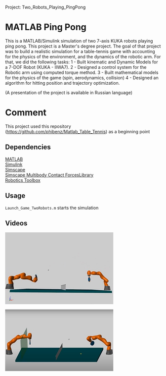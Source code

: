Project: Two_Robots_Playing_PingPong
# MATLAB Ping Pong
This is a MATLAB/Simulink simulation of two 7-axis KUKA robots playing ping pong.
This project is a Master's degree project. The goal of that project was to build
a realistic simulation for a table-tennis game with accounting for the physics of 
the environment, and the dynamics of the robotic arm. For that, we did the following tasks:
1 - Built kinematic and Dynamic Models for a 7-DOF Robot (KUKA - IIWA7). 
2 - Designed a control system for the Robotic arm using computed torque method.
3 - Built mathematical models for the physics of the game (spin, aerodynamics, collision)
4 - Designed an algorithm for hitting position and trajectory optimization.

(A presentation of the project is available in Russian language)

# Comment
This project used this repository (https://github.com/phibenz/Matlab_Table_Tennis) as a beginning point 

## Dependencies
[MATLAB](https://de.mathworks.com/help/matlab/)  
[Simulink](https://de.mathworks.com/help/simulink/index.html)  
[Simscape](https://de.mathworks.com/help/physmod/simscape/index.html)  
[Simscape Multibody Contact ForcesLibrary](https://de.mathworks.com/matlabcentral/fileexchange/47417-simscape-multibody-contact-forces-library)  
[Robotics Toolbox](https://www.mathworks.com/products/robotics.html)  

## Usage
`Launch_Game_TwoRobots.m` starts the simulation

## Videos
[![Two Robots Playing Ping pong](https://github.com/Fadi-AlMasalmah/Two_Robots_Playing_PingPong/blob/master/Video/1.jpg)](https://youtu.be/covMtJ-vK6g "KUKA IIWA7 playing ping pong (Kuka IIWA7 playing ping pong (MATLAB simulation))")

[![Two Robots Playing Ping pong 2](https://github.com/Fadi-AlMasalmah/Two_Robots_Playing_PingPong/blob/master/Video/2.jpg)](https://youtu.be/ley3xYENL5k)
